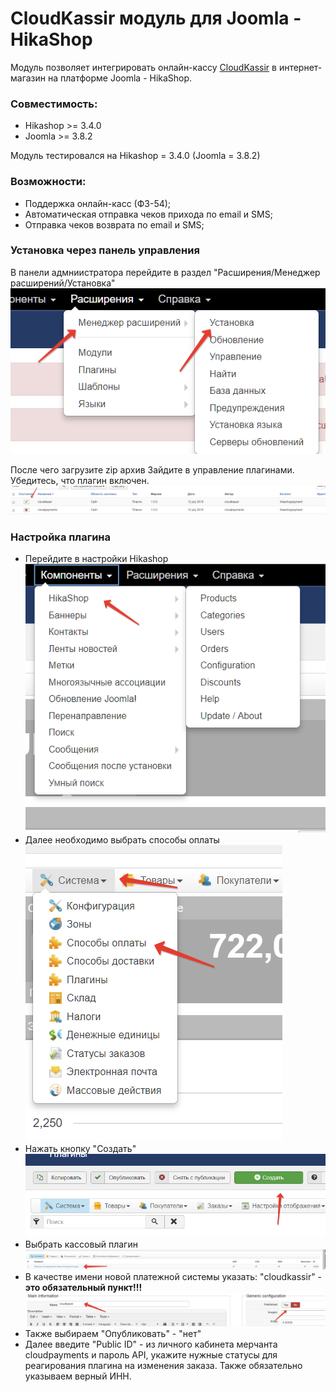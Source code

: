 # CloudKassir модуль для Joomla - HikaShop
Модуль позволяет интегрировать онлайн-кассу [CloudKassir](https://cloudkassir.ru/) в интернет-магазин на платформе Joomla - HikaShop.

### Совместимость:
- Hikashop >= 3.4.0
- Joomla >= 3.8.2

Модуль тестировался на Hikashop = 3.4.0 (Joomla = 3.8.2)

### Возможности:
- Поддержка онлайн-касс (ФЗ-54);
- Автоматическая отправка чеков прихода по email и SMS;
- Отправка чеков возврата по email и SMS;


### Установка через панель управления
В панели адмниистратора перейдите в раздел "Расширения/Менеджер расширений/Установка"
![0](pics/0.png)

После чего загрузите zip архив
 Зайдите в управление плагинами. Убедитесь, что плагин включен.
![0](pics/9.png)


### Настройка плагина
- Перейдите в настройки Hikashop  
![0](pics/1.png)
- Далее необходимо выбрать способы оплаты   
![0](pics/2.png)
- Нажать кнопку "Создать"  
![0](pics/3.png)
- Выбрать  кассовый плагин  
![0](pics/4.png)
- В качестве имени новой платежной системы указать: "cloudkassir" - **это обязательный пункт!!!**   
![0](pics/5.png)
- Также выбираем "Опубликовать" - "нет"
- Далее введите "Public ID" - из личного кабинета мерчанта cloudpayments и пароль API, укажите нужные статусы для реагирования плагина на изменения заказа. Также обязательно указываем верный ИНН.